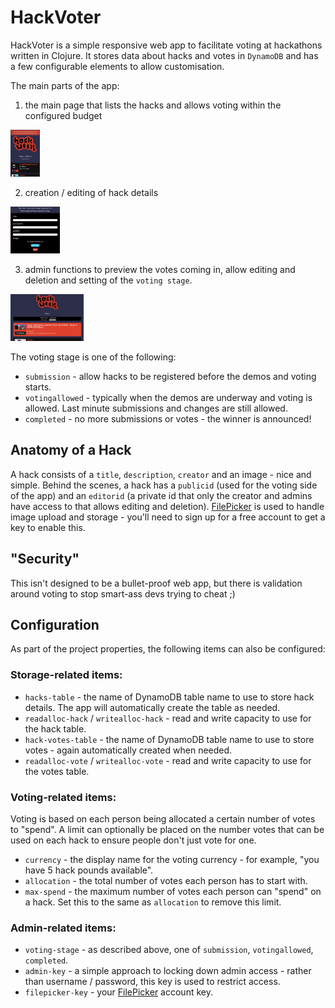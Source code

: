 # HackVoter

HackVoter is a simple responsive web app to facilitate voting at hackathons written in Clojure.
It stores data about hacks and votes in `DynamoDB` and has a few configurable elements to allow customisation.

The main parts of the app:

1) the main page that lists the hacks and allows voting within the configured budget

<a href="https://github.com/mixradio/HackVoter/blob/master/screenshots/uservote.png?raw=true"><img src="https://github.com/mixradio/HackVoter/blob/master/screenshots/uservote.png?raw=true" alt="Main page" style="height:75px;"/></a>

2) creation / editing of hack details

<a href="https://github.com/mixradio/HackVoter/blob/master/screenshots/edit.png?raw=true"><img src="https://github.com/mixradio/HackVoter/blob/master/screenshots/edit.png?raw=true" alt="Edit page" style="height:75px;"/></a>

3) admin functions to preview the votes coming in, allow editing and deletion and setting of the `voting stage`.

<a href="https://github.com/mixradio/HackVoter/blob/master/screenshots/adminview.png?raw=true"><img src="https://github.com/mixradio/HackVoter/blob/master/screenshots/adminview.png?raw=true" alt="Admin page" style="height:75px;"/></a>

The voting stage is one of the following:

   * `submission` - allow hacks to be registered before the demos and voting starts.
   * `votingallowed` - typically when the demos are underway and voting is allowed. Last minute submissions and changes are still allowed.
   * `completed` - no more submissions or votes - the winner is announced!

## Anatomy of a Hack

A hack consists of a `title`, `description`, `creator` and an image - nice and simple.
Behind the scenes, a hack has a `publicid` (used for the voting side of the app) and an `editorid` (a private id that only the creator and admins have access to that allows editing and deletion).
[FilePicker](https://www.filepicker.com/) is used to handle image upload and storage - you'll need to sign up for a free account to get a key to enable this.

## "Security"

This isn't designed to be a bullet-proof web app, but there is validation around voting to stop smart-ass devs trying to cheat ;)

## Configuration

As part of the project properties, the following items can also be configured:

### Storage-related items:
   * `hacks-table` - the name of DynamoDB table name to use to store hack details. The app will automatically create the table as needed.
   * `readalloc-hack` / `writealloc-hack` - read and write capacity to use for the hack table.
   * `hack-votes-table` - the name of DynamoDB table name to use to store votes - again automatically created when needed.
   * `readalloc-vote` / `writealloc-vote` - read and write capacity to use for the votes table.

### Voting-related items:

Voting is based on each person being allocated a certain number of votes to "spend". A limit can optionally be placed on the number votes that can be used on each hack to ensure people don't just vote for one.

   * `currency` - the display name for the voting currency - for example, "you have  5 hack pounds available".
   * `allocation` - the total number of votes each person has to start with.
   * `max-spend` -  the maximum number of votes each person can "spend" on a hack. Set this to the same as `allocation` to remove this limit.

### Admin-related items:

   * `voting-stage` - as described above, one of `submission`, `votingallowed`, `completed`.
   * `admin-key` - a simple approach to locking down admin access - rather than username / password, this key is used to restrict access.
   * `filepicker-key` - your [FilePicker](https://www.filepicker.com/) account key.